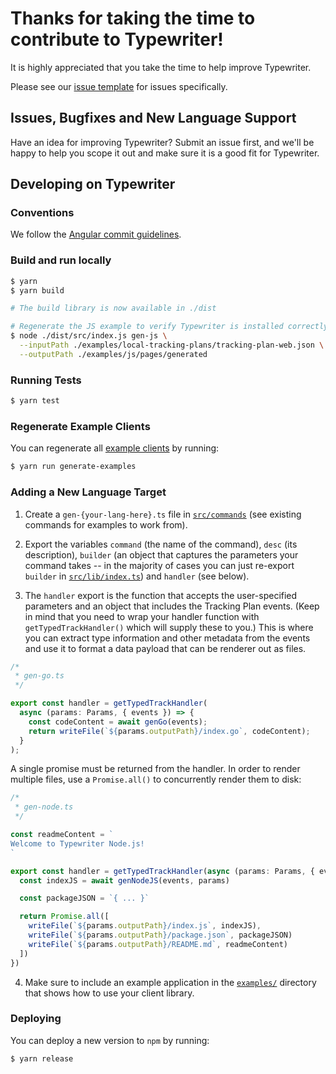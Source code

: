 # Thanks for taking the time to contribute to Typewriter!

It is highly appreciated that you take the time to help improve Typewriter.

Please see our [issue template](ISSUE_TEMPLATE.md) for issues specifically.

## Issues, Bugfixes and New Language Support

Have an idea for improving Typewriter? Submit an issue first, and we'll be happy to help
you scope it out and make sure it is a good fit for Typewriter.

## Developing on Typewriter

### Conventions

We follow the [Angular commit guidelines](https://github.com/angular/angular/blob/22b96b9/CONTRIBUTING.md#-commit-message-guidelines).

### Build and run locally

```sh
$ yarn
$ yarn build

# The build library is now available in ./dist

# Regenerate the JS example to verify Typewriter is installed correctly
$ node ./dist/src/index.js gen-js \
  --inputPath ./examples/local-tracking-plans/tracking-plan-web.json \
  --outputPath ./examples/js/pages/generated
```

### Running Tests

```sh
$ yarn test
```

### Regenerate Example Clients

You can regenerate all [example clients](../examples) by running:

```sh
$ yarn run generate-examples
```

### Adding a New Language Target

1) Create a `gen-{your-lang-here}.ts` file in [`src/commands`](../src/commands) (see existing commands for examples to work from).

2) Export the variables `command` (the name of the command), `desc` (its description), `builder` (an object that captures the parameters your command takes -- in the majority of cases you can just re-export `builder` in [`src/lib/index.ts`](../src/lib/index.ts)) and `handler` (see below).

3) The `handler` export is the function that accepts the user-specified parameters and an object that includes the Tracking Plan events. (Keep in mind that you need to wrap your handler function with `getTypedTrackHandler()` which will supply these to you.) This is where you can extract type information and other metadata from the events and use it to format a data payload that can be renderer out as files.

```typescript
/*
 * gen-go.ts
 */

export const handler = getTypedTrackHandler(
  async (params: Params, { events }) => {
    const codeContent = await genGo(events);
    return writeFile(`${params.outputPath}/index.go`, codeContent);
  }
);
```

A single promise must be returned from the handler. In order to render multiple files, use a `Promise.all()` to concurrently render them to disk:

```typescript
/*
 * gen-node.ts
 */

const readmeContent = `
Welcome to Typewriter Node.js!
`

export const handler = getTypedTrackHandler(async (params: Params, { events }) => {
  const indexJS = await genNodeJS(events, params)

  const packageJSON = `{ ... }`

  return Promise.all([
    writeFile(`${params.outputPath}/index.js`, indexJS),
    writeFile(`${params.outputPath}/package.json`, packageJSON)
    writeFile(`${params.outputPath}/README.md`, readmeContent)
  ])
})
```

4) Make sure to include an example application in the [`examples/`](../examples) directory that shows how to use your client library.

### Deploying

You can deploy a new version to `npm` by running:

```
$ yarn release
```
